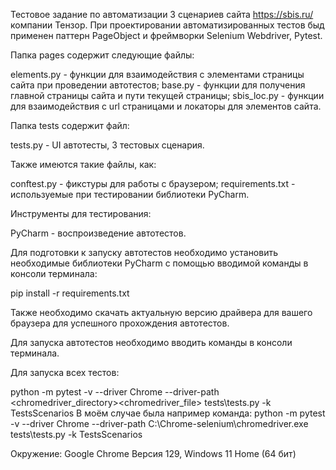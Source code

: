 Тестовое задание по автоматизации 3 сценариев сайта https://sbis.ru/ компании Тензор.
При проектировании автоматизированных тестов быд применен паттерн PageObject и фреймворки Selenium Webdriver, Pytest.

Папка pages содержит следующие файлы:

elements.py - функции для взаимодействия с элементами страницы сайта при проведении автотестов;
base.py - функции для получения главной страницы сайта и пути текущей страницы;
sbis_loc.py - функции для взаимодействия с url страницами и локаторы для элементов сайта.

Папка tests содержит файл:

tests.py - UI автотесты, 3 тестовых сценария.

Также имеются такие файлы, как:

conftest.py - фикстуры для работы с браузером;
requirements.txt - используемые при тестировании библиотеки PyCharm.

Инструменты для тестирования:

PyCharm - воспроизведение автотестов.

Для подготовки к запуску автотестов необходимо установить необходимые библиотеки PyCharm с помощью вводимой команды в консоли терминала:

   pip install -r requirements.txt
   
Также необходимо скачать актуальную версию драйвера для вашего браузера для успешного прохождения автотестов.

Для запуска автотестов необходимо вводить команды в консоли терминала.

Для запуска всех тестов:

python -m pytest -v --driver Chrome --driver-path <chromedriver_directory>\<chromedriver_file> tests\tests.py -k TestsScenarios
В моём случае была например команда:
python -m pytest -v --driver Chrome --driver-path C:\Chrome-selenium\chromedriver.exe tests\tests.py -k TestsScenarios

Окружение: Google Chrome Версия 129, Windows 11 Home (64 бит)
